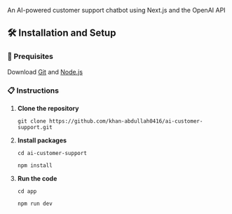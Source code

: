 An AI-powered customer support chatbot using Next.js and the OpenAI API

## 🛠️ Installation and Setup

### 🔎 Prequisites

Download [Git](https://git-scm.com/downloads) and [Node.js](https://nodejs.org/en/download/package-manager/current) 

### 📋 Instructions

1. **Clone the repository**

    ```
    git clone https://github.com/khan-abdullah0416/ai-customer-support.git
    ```

2. **Install packages**

    ```
    cd ai-customer-support
    ```
  
    ```
    npm install
    ```

3. **Run the code**

    ```
    cd app
    ```

    ```
    npm run dev
    ```
